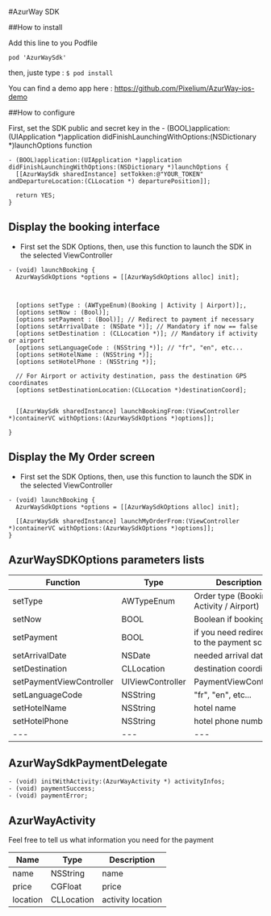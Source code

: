 #AzurWay SDK

##How to install

Add this line to you Podfile

``
pod 'AzurWaySdk'
``

then, juste type :
``
$ pod install
``

You can find a demo app here : https://github.com/Pixelium/AzurWay-ios-demo

##How to configure

First, set the SDK public and secret key in the - (BOOL)application:(UIApplication *)application didFinishLaunchingWithOptions:(NSDictionary *)launchOptions function
```obj-c
- (BOOL)application:(UIApplication *)application didFinishLaunchingWithOptions:(NSDictionary *)launchOptions {
  [[AzurWaySdk sharedInstance] setTokken:@"YOUR_TOKEN" andDepartureLocation:(CLLocation *) departurePosition]];

  return YES;
}
```

## Display the booking interface

- First set the SDK Options, then, use this function to launch the SDK in the selected ViewController
```obj-c
- (void) launchBooking {
  AzurWaySdkOptions *options = [[AzurWaySdkOptions alloc] init];
  
  
   
  [options setType : (AWTypeEnum)(Booking | Activity | Airport)];,
  [options setNow : (Bool)];
  [options setPayment : (Bool)]; // Redirect to payment if necessary
  [options setArrivalDate : (NSDate *)]; // Mandatory if now == false
  [options setDestination : (CLLocation *)]; // Mandatory if activity or airport
  [options setLanguageCode : (NSString *)]; // "fr", "en", etc...
  [options setHotelName : (NSString *)];
  [options setHotelPhone : (NSString *)];

  // For Airport or activity destination, pass the destination GPS coordinates 
  [options setDestinationLocation:(CLLocation *)destinationCoord];
  

  [[AzurWaySdk sharedInstance] launchBookingFrom:(ViewController *)containerVC withOptions:(AzurWaySdkOptions *)options]];

}
```

## Display the My Order screen

- First set the SDK Options, then, use this function to launch the SDK in the selected ViewController
```obj-c
- (void) launchBooking {
  AzurWaySdkOptions *options = [[AzurWaySdkOptions alloc] init];
  
  [[AzurWaySdk sharedInstance] launchMyOrderFrom:(ViewController *)containerVC withOptions:(AzurWaySdkOptions *)options]];
}
```

## AzurWaySDKOptions parameters lists


| Function  |  Type |  Description |
|---|---|---|
| setType  | AWTypeEnum  |  Order type (Booking / Activity / Airport) |
| setNow  | BOOL  |  Boolean if booking now |
| setPayment  |  BOOL |  if you need redirection to the payment screen |
| setArrivalDate  |  NSDate |  needed arrival date |
| setDestination  |  CLLocation | destination coordinates  |
| setPaymentViewController | UIViewController<AzurWaySdkPaymentDelegate> | PaymentViewController |
| setLanguageCode | NSString | "fr", "en", etc... |
| setHotelName | NSString | hotel name |
| setHotelPhone | NSString | hotel phone number|
|---|---|---|
## AzurWaySdkPaymentDelegate

``` obj-c
- (void) initWithActivity:(AzurWayActivity *) activityInfos;
- (void) paymentSuccess;
- (void) paymentError;
```

## AzurWayActivity

Feel free to tell us what information you need for the payment

| Name | Type | Description | 
|---|---|---|
| name | NSString | name |
| price | CGFloat | price |
| location | CLLocation | activity location |